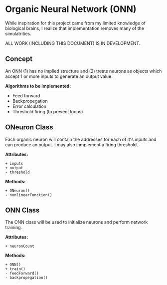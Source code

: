# Organic Neural Network (ONN)
While inspiration for this project came from my limited knowledge of biological brains, I realize that implementation removes many of the simulatrities.

ALL WORK (INCLUDING THIS DOCUMENT) IS IN DEVELOPMENT.

## Concept
An ONN (1) has no implied structure and (2) treats neurons as objects which accept 1 or more inputs to generate an output value.

**Algorithms to be implemented:**
* Feed forward 
* Backpropegation
* Error calculation
* Threshold firing (to prevent loops)

## ONeuron Class
Each organic neuron will contain the addresses for each of it's inputs and can produce an output. I may also inmplement a firing threshold.

**Attributes:**
```
+ inputs
+ output
- threshold
```
**Methods:**
```
+ ONeuron()
- nonlinearFunction()
```

## ONN Class
The ONN class will be used to initialize neurons and perform network training.

**Attributes:**
```
+ neuronCount
```

**Methods:**
```
+ ONN()
+ train()
- feedForward()
- backpropegation()
```

